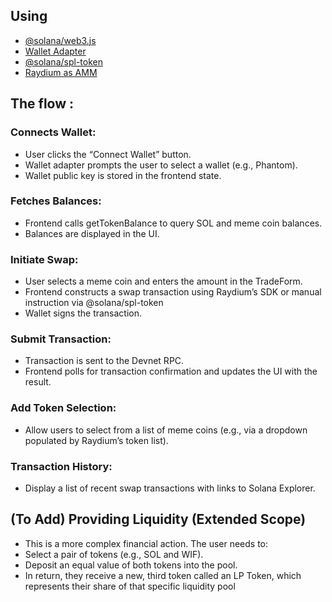 ## Using
- [@solana/web3.js](https://github.com/solana-foundation/solana-web3.js)
- [Wallet Adapter](https://github.com/anza-xyz/wallet-adapter/tree/master)
- [@solana/spl-token](https://www.solana-program.com/docs/token)
- [Raydium as AMM](https://docs.raydium.io/raydium)

## The flow :
### Connects Wallet:
- User clicks the “Connect Wallet” button.
- Wallet adapter prompts the user to select a wallet (e.g., Phantom).
- Wallet public key is stored in the frontend state.

### Fetches Balances:
- Frontend calls getTokenBalance to query SOL and meme coin balances.
- Balances are displayed in the UI.

### Initiate Swap:
- User selects a meme coin and enters the amount in the TradeForm.
- Frontend constructs a swap transaction using Raydium’s SDK or manual instruction via @solana/spl-token
- Wallet signs the transaction.

### Submit Transaction:
- Transaction is sent to the Devnet RPC.
- Frontend polls for transaction confirmation and updates the UI with the result.

### Add Token Selection: 
- Allow users to select from a list of meme coins (e.g., via a dropdown populated by Raydium’s token list).
### Transaction History: 
- Display a list of recent swap transactions with links to Solana Explorer.

## (To Add) Providing Liquidity (Extended Scope)
- This is a more complex financial action. The user needs to:
- Select a pair of tokens (e.g., SOL and WIF).
- Deposit an equal value of both tokens into the pool.
- In return, they receive a new, third token called an LP Token, which represents their share of that specific liquidity pool